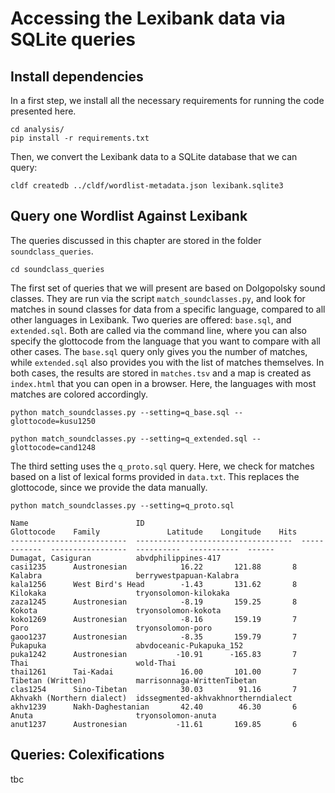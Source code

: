 # Accessing the Lexibank data via SQLite queries

## Install dependencies

In a first step, we install all the necessary requirements for running the code presented here.

```shell
cd analysis/
pip install -r requirements.txt
```

Then, we convert the Lexibank data to a SQLite database that we can query:

```shell
cldf createdb ../cldf/wordlist-metadata.json lexibank.sqlite3
```

## Query one Wordlist Against Lexibank

The queries discussed in this chapter are stored in the folder `soundclass_queries`.

```shell
cd soundclass_queries
```

The first set of queries that we will present are based on Dolgopolsky sound classes. They are run via the script `match_soundclasses.py`, and look for matches in sound classes for data from a specific language, compared to all other languages in Lexibank. Two queries are offered: `base.sql`, and `extended.sql`. Both are called via the command line, where you can also specify the glottocode from the language that you want to compare with all other cases. The `base.sql` query only gives you the number of matches, while `extended.sql` also provides you with the list of matches themselves. In both cases, the results are stored in `matches.tsv` and a map is created as `index.html` that you can open in a browser. Here, the languages with most matches are colored accordingly.

```shell
python match_soundclasses.py --setting=q_base.sql --glottocode=kusu1250
```

```shell
python match_soundclasses.py --setting=q_extended.sql --glottocode=cand1248
```

The third setting uses the `q_proto.sql` query. Here, we check for matches based on a list of lexical forms provided in `data.txt`. This replaces the glottocode, since we provide the data manually.

```shell
python match_soundclasses.py --setting=q_proto.sql
```

```
Name                        ID                                   Glottocode    Family               Latitude    Longitude    Hits
--------------------------  -----------------------------------  ------------  -----------------  ----------  -----------  ------
Dumagat, Casiguran          abvdphilippines-417                  casi1235      Austronesian            16.22       121.88       8
Kalabra                     berrywestpapuan-Kalabra              kala1256      West Bird's Head        -1.43       131.62       8
Kilokaka                    tryonsolomon-kilokaka                zaza1245      Austronesian            -8.19       159.25       8
Kokota                      tryonsolomon-kokota                  koko1269      Austronesian            -8.16       159.19       7
Poro                        tryonsolomon-poro                    gaoo1237      Austronesian            -8.35       159.79       7
Pukapuka                    abvdoceanic-Pukapuka_152             puka1242      Austronesian           -10.91      -165.83       7
Thai                        wold-Thai                            thai1261      Tai-Kadai               16.00       101.00       7
Tibetan (Written)           marrisonnaga-WrittenTibetan          clas1254      Sino-Tibetan            30.03        91.16       7
Akhvakh (Northern dialect)  idssegmented-akhvakhnortherndialect  akhv1239      Nakh-Daghestanian       42.40        46.30       6
Anuta                       tryonsolomon-anuta                   anut1237      Austronesian           -11.61       169.85       6

```

## Queries: Colexifications

tbc
